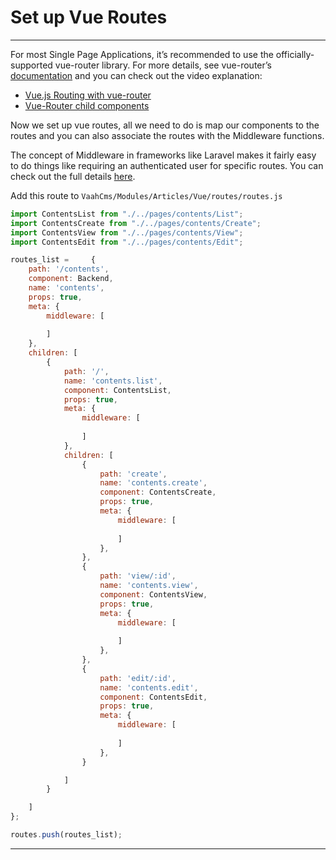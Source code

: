 # Set up Vue Routes

------

For most Single Page Applications, it’s recommended to use the officially-supported vue-router library. For more details, see vue-router’s [documentation](https://router.vuejs.org/) and you can check out the video explanation:

- [Vue.js Routing with vue-router](https://www.youtube.com/watch?v=mY2MiaYiSdw&t=305s)
- [Vue-Router child components](https://youtu.be/X-cs3UfqfYA)

Now we set up vue routes, all we need to do is map our components to the routes and you can also associate the routes with the Middleware functions.

The concept of Middleware in frameworks like Laravel makes it fairly easy to do things like requiring an authenticated user for specific routes. You can check out the full details [here](https://blog.logrocket.com/vue-middleware-pipelines/).

Add this route to `VaahCms/Modules/Articles/Vue/routes/routes.js`



```js
import ContentsList from "./../pages/contents/List";
import ContentsCreate from "./../pages/contents/Create";
import ContentsView from "./../pages/contents/View";
import ContentsEdit from "./../pages/contents/Edit";

routes_list =     {
    path: '/contents',
    component: Backend,
    name: 'contents',
    props: true,
    meta: {
        middleware: [
            
        ]
    },
    children: [
        {
            path: '/',
            name: 'contents.list',
            component: ContentsList,
            props: true,
            meta: {
                middleware: [
                    
                ]
            },
            children: [
                {
                    path: 'create',
                    name: 'contents.create',
                    component: ContentsCreate,
                    props: true,
                    meta: {
                        middleware: [
                            
                        ]
                    },
                },
                {
                    path: 'view/:id',
                    name: 'contents.view',
                    component: ContentsView,
                    props: true,
                    meta: {
                        middleware: [
                            
                        ]
                    },
                },
                {
                    path: 'edit/:id',
                    name: 'contents.edit',
                    component: ContentsEdit,
                    props: true,
                    meta: {
                        middleware: [
                            
                        ]
                    },
                }

            ]
        }

    ]
};

routes.push(routes_list);
```

------